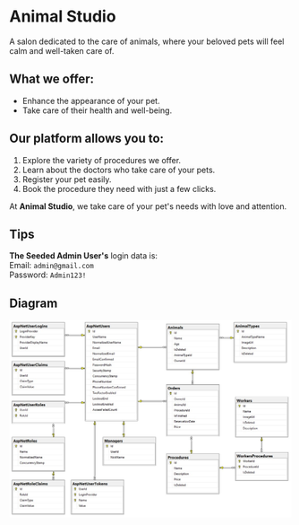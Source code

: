 # **Animal Studio**  
A salon dedicated to the care of animals, where your beloved pets will feel calm and well-taken care of.

## **What we offer:**  
- Enhance the appearance of your pet.  
- Take care of their health and well-being.  

## **Our platform allows you to:**  
1. Explore the variety of procedures we offer.  
2. Learn about the doctors who take care of your pets.  
3. Register your pet easily.  
4. Book the procedure they need with just a few clicks.  

At **Animal Studio**, we take care of your pet's needs with love and attention.

## **Tips** ##
**The Seeded Admin User's** login data is:  
Email: `admin@gmail.com`  
Password: `Admin123!`



## Diagram

![Diagram.](/diagram.jpg "Diagram.")